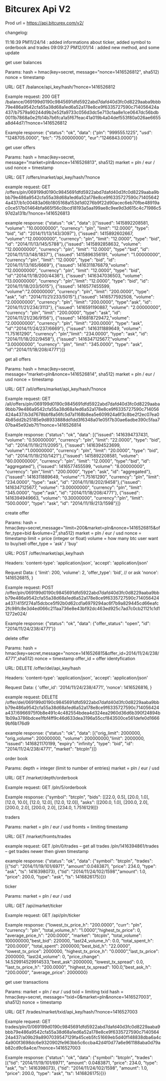 # Bitcurex Api V2

Prod url = https://api.bitcurex.com/v2/

changelog:

11:16:39 PM11/24/14 : added informations about ticker, added symbol to orderbook and trades
09:09:27 PM12/01/14 : added new method, and some update

get user balances

Params:
hash = hmac(key=secret, message="nonce=1416526812", sha512)
nonce = timestamp

URL:
GET /balance/api_key/hash/?nonce=1416526812

Example request:
200 GET
/balance/069199d0190c9845691dfd5922abd7dafd40d3fc0d8229aaba9bbb79e486a9542cfa55a38d68a1ed6a52a178e8ce9f6335727590c714056424a437/b7579a90244d9b2e52fa9733c056d3dc5e713cfaa8e1ce0647dc56bdb0011b7868a0e2fb14b7b6fca1a5f67feac41a019b4a04def553f80a026ae6655a8d44d7/?nonce=1416526812

Example response:
{"status": "ok", "data": {"pln": "999555.1225", "usd": "1248705.0000", "btc": "75.00000000", "eur":"1246843.0000"}}


get user offers

Params:
hash = hmac(key=secret, message="market=pln&nonce=1416526813", sha512)
market = pln / eur / usd
nonce = timestamp

URL:
GET /offers/market/api_key/hash/?nonce

example request:
GET
/offers/pln/069199d0190c9845691dfd5922abd7dafd40d3fc0d8229aaba9bbb79e486a9542cfa55a38d68a1ed6a52a178e8ce9f6335727590c714056424a437/b1c00483a06b1805168a153d1d0276b9f22d90acec6eb70fbe48919ac0ce517b01464bfa665f56c0bcd18193a5aa199ae8c9ee9d3d615c4c71986c597d2a131b/?nonce=1416526813

example response:
{"status": "ok", "data": [{"issued": 1415892208581, "volume": "10.00000000", "currency": "pln",
"limit": "12.0000", "type": "bid", "id": "2014/11/13/143/3097"}, {"issued": 1415892602667, "volume":"12.00000000", "currency": "pln", "limit": "12.0000", "type": "bid", "id": "2014/11/13/145/5788"},{"issued": 1415892858632, "volume": "12.00000000", "currency": "pln", "limit": "12.0000", "type":"bid", "id": "2014/11/13/148/1837"}, {"issued": 1415896356191, "volume": "1.00000000", "currency":"pln", "limit": "12.0000", "type": "bid", "id": "2014/11/13/165/6669"}, {"issued": 1416311876879,"volume": "12.00000000", "currency": "pln", "limit": "12.0000", "type": "bid", "id":"2014/11/18/200/4436"}, {"issued": 1416347036503, "volume": "13.00000000", "currency": "pln","limit": "12.0000", "type": "bid", "id": "2014/11/18/203/5015"}, {"issued": 1416577455599, "volume":"2.00000000", "currency": "pln", "limit": "200.0000", "type": "ask", "id": "2014/11/21/233/5015"},{"issued": 1416577592508, "volume": "2.00000000", "currency": "pln", "limit": "200.0000", "type":"ask", "id": "2014/11/21/234/3113"}, {"issued": 1416591190887, "volume": "2.00000000", "currency":
"pln", "limit": "200.0000", "type": "ask", "id": "2014/11/21/236/9156"}, {"issued": 1416818729472,"volume": "2.00000000", "currency": "pln", "limit": "200.0000", "type": "ask", "id":"2014/11/24/237/6669"}, {"issued": 1416311889649, "volume": "1.75161290", "currency": "pln","limit": "234.0000", "type": "ask", "id": "2014/11/18/202/9458"}, {"issued": 1416347125677,"volume": "3.00000000", "currency": "pln", "limit": "345.0000", "type": "ask", "id":"2014/11/18/208/4771"}]}


get all offers

Params:
hash = hmac(key=secret, message="market=pln&nonce=1416526814", sha512)
market = pln / eur / usd
nonce = timestamp

URL:
GET /all/offers/market/api_key/hash/?nonce

Example request:
GET
/all/offers/pln/069199d0190c9845691dfd5922abd7dafd40d3fc0d8229aaba9bbb79e486a9542cfa55a38d68a1ed6a52a178e8ce9f6335727590c714056424a437/b3d7678bbf8a56fc5d7a1168b8ea5e609924a6f3c8be2f2ec07ea04b85dd2b25185e9d8933888dd1dd3f6348a01e05f7b30ae6adbe390c5faa707ba45e92eb7f/?nonce=1416526814

Example response:
{"status": "ok", "data": [{"issued": 1416394737431, "volume": "0.50000000", "currency": "pln",
"limit": "22.0000", "type": "bid", "id": "2014/11/19/211/2095"}, {"issued": 1416394523699, "volume":"1.00000000", "currency": "pln", "limit": "20.0000", "type": "bid", "id": "2014/11/19/210/1421"},{"issued": 1415892208581, "volume": "60.00000000", "currency": "pln", "limit": "12.0000", "type":"bid", "id": "aggregated"}, {"issued": 1416577455599, "volume": "8.00000000", "currency": "pln","limit": "200.0000", "type": "ask", "id": "aggregated"}, {"issued": 1416311889649, "volume":"1.75161290", "currency": "pln", "limit": "234.0000", "type": "ask", "id": "2014/11/18/202/9458"},{"issued": 1416347125677, "volume": "3.00000000", "currency": "pln", "limit": "345.0000", "type":"ask", "id": "2014/11/18/208/4771"}, {"issued": 1416394949663, "volume": "0.30000000", "currency":"pln", "limit": "500.0000", "type": "ask", "id": "2014/11/19/213/1598"}]}


create offer

Params:
hash = hmac(key=secret,message="limit=200&market=pln&nonce=1416526815&offer_type=bid &volume=2",sha512)
market = pln / eur / usd
nonce = timestamp
limit = price (integer or float)
volume = how many btc user want to buy/sell
offer_type = 'ask' / 'buy'

URL:
POST /offer/market/api_key/hash

Headers:
'content-type': 'application/json',
'accept': 'application/json'

Request Data:
{
'limit': 200,
'volume': 2,
'offer_type': 'bid', // or ask
'nonce': 1416526815,
}

Example request:
POST
/offer/pln/069199d0190c9845691dfd5922abd7dafd40d3fc0d8229aaba9bbb79e486a9542cfa55a38d68a1ed6a52a178e8ce9f6335727590c714056424a437/415f274a15dcbce5f92b0d62cd1a6979294ac6f7b9a829445cd66eafc2fc98fc8e3d4ed066c211aa736e8e43bf92dc463ed925c7ad7c0cb21121c1d11272e024/

Example response:
{"status": "ok", "data": {"offer_status": "open", "id": "2014/11/24/238/4771"}}



delete offer

Params:
hash = hmac(key=secret,message="nonce=1416526815&offer_id=2014/11/24/238/4771",sha512)
nonce = timestamp
offer_id = offer identyfication

URL:
DELETE /offer/del/api_key/hash

Headers:
'content-type': 'application/json',
'accept': 'application/json'

Request Data:
{
'offer_id': '2014/11/24/238/4771',
'nonce': 1416526816,
}

example request:
DELETE
/offer/del/069199d0190c9845691dfd5922abd7dafd40d3fc0d8229aaba9bbb79e486a9542cfa55a38d68a1ed6a52a178e8ce9f6335727590c714056424a437/6966975f0b8e491c4c482554bdea4d324ea2960d36d6b390f24894b1b09a3786bdcee1fbf4ff9c46d633dea3196a55ccf843500ce561defe0d16669bf6b176d9

example response:
{"status": "ok", "data": [{"orig_limit": 2000000, "orig_volume": 200000000, "volume": 200000000,"limit": 2000000, "issued": 1416821170199, "expiry": "infinity", "type": "bid", "id":
"2014/11/24/238/4771", "market": "btcpln"}]}


order book

Params:
depth = integer (limit to number of entries)
market = pln / eur / usd

URL:
GET /market/depth/orderbook

Example request:
GET
/pln/5/orderbook

Example response:
{"symbol": "btcpln", "bids": [[22.0, 0.5], [20.0, 1.0], [12.0, 10.0], [12.0, 12.0], [12.0, 12.0]],
"asks": [[200.0, 1.0], [200.0, 2.0], [200.0, 2.0], [200.0, 2.0], [234.0, 1.7516129]]}


traders

Params:
market = pln / eur / usd
fromts = limiting timestamp

URL:
GET /market/fromts/trades

example request:
GET
/pln/0/trades – get all trades
/pln/1416394861/trades – get trades newer then given timestamp

example response:
{"status": "ok", "data": {"symbol": "btcpln", "trades": [{"tid": "2014/11/19/101/6971", "amount":0.0483871, "price": 234.0, "type": "ask", "ts": 1416398073}, {"tid": "2014/11/24/102/1598","amount": 1.0, "price": 200.0, "type": "ask", "ts": 1416826175}]}}


ticker

Params:
market = pln / eur / usd

URL:
GET /api/market/ticker

Example request:
GET
/api/pln/ticker

Example response:
{"lowest_tx_price_h": "200.0000", "curr": "pln", "currency": "pln", "total_volume_h": "1.0000","highest_tx_price": 0, "average_price_h": "200.0000", "market": "btcpln", "total_volume": 100000000,"best_bid": 220000, "last24_volume_h": 0.0, "total_spent_h": "200.0000", "total_spent": 2000000,"best_bid_h": "22.0000", "lowest_tx_price": 2000000, "highest_tx_price_h": "0.0000","last_tx_price": 2000000, "last24_volume": 0, "price_change": 14.529914529914533,"best_ask":2000000, "lowest_tx_spread": 0.0, "last_tx_price_h": "200.0000", "highest_tx_spread": 100.0,"best_ask_h": "200.0000", "average_price": 2000000}


get user transactions

Params:
market = pln / eur / usd
txid = limiting txid
hash = hmac(key=secret, message="txid=0&market=pln&nonce=1416527003", sha512)
nonce = timestamp

URL:
GET /trades/market/txid/api_key/hash/?nonce=1416527003

Example request:
GET
trades/pln/0/069199d0190c9845691dfd5922abd7dafd40d3fc0d8229aaba9bbb79e486a9542cfa55a38d68a1ed6a52a178e8ce9f6335727590c714056424a437/a09b29a8907039547129fa45ceb5fc51669eb5d40f148838dba6a4c4a900f3698dc6e9320902fe963bb5c6ccba42d4f0d77a6e961188aba0d79ab82cd9c6a4ce/?nonce=1416527003

Example response:
{"status": "ok", "data": {"symbol": "btcpln", "trades": [{"tid": "2014/11/19/101/6971", "amount":
0.0483871, "price": 234.0, "type": "ask", "ts": 1416398073}, {"tid": "2014/11/24/102/1598",
"amount": 1.0, "price": 200.0, "type": "ask", "ts": 1416826175}]}}
